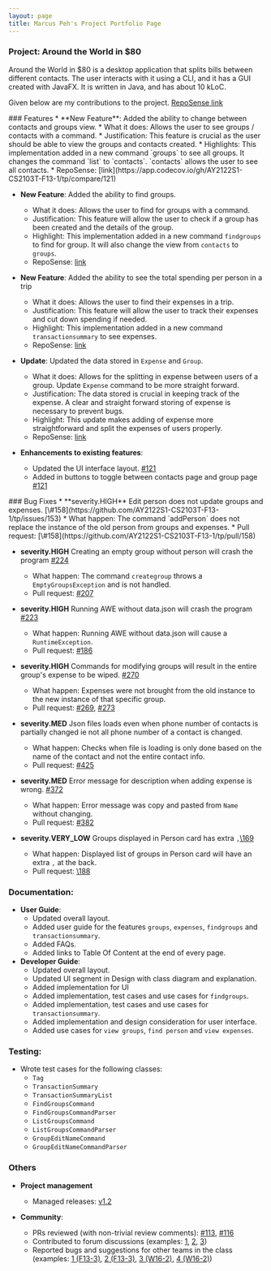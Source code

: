 ```yaml
---
layout: page
title: Marcus Peh's Project Portfolio Page
---
```


### Project: Around the World in $80

Around the World in $80 is a desktop application that splits bills between different contacts. The user interacts with it using a CLI, and it has a GUI created with JavaFX. It is written in Java, and has about 10 kLoC.

Given below are my contributions to the project. [RepoSense link](https://nus-cs2103-ay2122s1.github.io/tp-dashboard/?search=marcuspeh&sort=groupTitle&sortWithin=title&timeframe=commit&mergegroup=&groupSelect=groupByRepos&breakdown=true&checkedFileTypes=docs~functional-code~test-code~other&since=2021-09-17)

<div style="page-break-after: always;"></div>
### Features
* **New Feature**: Added the ability to change between contacts and groups view.
  * What it does: Allows the user to see groups / contacts with a command.
  * Justification: This feature is crucial as the user should be able to view the groups and contacts created.
  * Highlights: This implementation added in a new command `groups` to see all groups. It changes the command `list` to `contacts`. `contacts` allows the user to see all contacts.
  * RepoSense: [link](https://app.codecov.io/gh/AY2122S1-CS2103T-F13-1/tp/compare/121)
  
* **New Feature**: Added the ability to find groups.
  * What it does: Allows the user to find for groups with a command.
  * Justification: This feature will allow the user to check if a group has been created and the details of the group.
  * Highlight: This implementation added in a new command `findgroups` to find for group. It will also change the view from `contacts` to `groups`.
  * RepoSense: [link](https://app.codecov.io/gh/AY2122S1-CS2103T-F13-1/tp/compare/163)

* **New Feature**: Added the ability to see the total spending per person in a trip
  * What it does: Allows the user to find their expenses in a trip.
  * Justification: This feature will allow the user to track their expenses and cut down spending if needed.
  * Highlight: This implementation added in a new command `transactionsummary` to see expenses.
  * RepoSense: [link](https://app.codecov.io/gh/AY2122S1-CS2103T-F13-1/tp/compare/206)

* **Update**: Updated the data stored in `Expense` and `Group`.
  * What it does: Allows for the splitting in expense between users of a group. Update `Expense` command to be more straight forward.
  * Justification: The data stored is crucial in keeping track of the expense. A clear and straight forward storing of expense is necessary to prevent bugs.
  * Highlight: This update makes adding of expense more straightforward and split the expenses of users properly.
  * RepoSense: [link](https://app.codecov.io/gh/AY2122S1-CS2103T-F13-1/tp/compare/245)

* **Enhancements to existing features**:
  * Updated the UI interface layout. [\#121](https://github.com/AY2122S1-CS2103T-F13-1/tp/pull/121)
  * Added in buttons to toggle between contacts page and group page [\#121](https://github.com/AY2122S1-CS2103T-F13-1/tp/pull/121)

<div style="page-break-after: always;"></div>
### Bug Fixes
* **severity.HIGH** Edit person does not update groups and expenses. [\#158](https://github.com/AY2122S1-CS2103T-F13-1/tp/issues/153)
   * What happen: The command `addPerson` does not replace the instance of the old person from groups and expenses.
   * Pull request: [\#158](https://github.com/AY2122S1-CS2103T-F13-1/tp/pull/158)
   
* **severity.HIGH** Creating an empty group without person will crash the program [\#224](https://github.com/AY2122S1-CS2103T-F13-1/tp/issues/224)
    * What happen: The command `creategroup` throws a `EmptyGroupsException` and is not handled.
    * Pull request: [\#207](https://github.com/AY2122S1-CS2103T-F13-1/tp/pull/207)
    
* **severity.HIGH** Running AWE without data.json will crash the program [\#223](https://github.com/AY2122S1-CS2103T-F13-1/tp/issues/223)
    * What happen: Running AWE without data.json will cause a `RuntimeException`. 
    * Pull request: [\#186](https://github.com/AY2122S1-CS2103T-F13-1/tp/issues/186)
    
* **severity.HIGH** Commands for modifying groups will result in the entire group's expense to be wiped. [\#270](https://github.com/AY2122S1-CS2103T-F13-1/tp/issues/270)
    * What happen: Expenses were not brought from the old instance to the new instance of that specific group.
    * Pull request: [\#269](https://github.com/AY2122S1-CS2103T-F13-1/tp/pull/269), [\#273](https://github.com/AY2122S1-CS2103T-F13-1/tp/pull/273)

* **severity.MED** Json files loads even when phone number of contacts is partially changed ie not all phone number of a contact is changed.
    * What happen: Checks when file is loading is only done based on the name of the contact and not the entire contact info.
    * Pull request: [\#425](https://github.com/AY2122S1-CS2103T-F13-1/tp/pull/425)

* **severity.MED** Error message for description when adding expense is wrong. [\#372](https://github.com/AY2122S1-CS2103T-F13-1/tp/issues/372)
    * What happen: Error message was copy and pasted from `Name` without changing.
    * Pull request: [\#382](https://github.com/AY2122S1-CS2103T-F13-1/tp/pull/382/files#diff-91ad22c2685d5cac2700257474d618c27554371ea585eaf29d2f17d7a66791a0)

* **severity.VERY_LOW** Groups displayed in Person card has extra `,`[\169](https://github.com/AY2122S1-CS2103T-F13-1/tp/issues/169)
    * What happen: Displayed list of groups in Person card will have an extra `,` at the back.
    * Pull request: [\188](https://github.com/AY2122S1-CS2103T-F13-1/tp/pull/188)
    
<div style="page-break-after: always;"></div>


### Documentation:
* **User Guide**:
    * Updated overall layout.
    * Added user guide for the features `groups`, `expenses`, `findgroups` and `transactionsummary`.
    * Added FAQs.
    * Added links to Table Of Content at the end of every page.
* **Developer Guide**:
    * Updated overall layout.
    * Updated UI segment in Design with class diagram and explanation.
    * Added implementation for UI
    * Added implementation, test cases  and use cases for `findgroups`.
    * Added implementation, test cases  and use cases for `transactionsummary`.
    * Added implementation and design consideration for user interface.
    * Added use cases for `view groups`, `find person` and `view expenses`.
    
### Testing:
* Wrote test cases for the following classes:
    * `Tag`
    * `TransactionSummary`
    * `TransactionSummaryList`
    * `FindGroupsCommand`
    * `FindGroupsCommandParser`
    * `ListGroupsCommand`
    * `ListGroupsCommandParser`
    * `GroupEditNameCommand`
    * `GroupEditNameCommandParser`

### Others
* **Project management**
  * Managed releases: [v1.2](https://github.com/AY2122S1-CS2103T-F13-1/tp/releases/tag/v1.2)

* **Community**:
  * PRs reviewed (with non-trivial review comments): [\#113](https://github.com/AY2122S1-CS2103T-F13-1/tp/pull/113), [\#116](https://github.com/AY2122S1-CS2103T-F13-1/tp/pull/116)
  * Contributed to forum discussions (examples: [1](https://github.com/nus-cs2103-AY2122S1/forum/issues/328), [2](https://github.com/nus-cs2103-AY2122S1/forum/issues/9), [3](https://github.com/nus-cs2103-AY2122S1/forum/issues/11))
  * Reported bugs and suggestions for other teams in the class (examples: [1 (F13-3)](https://github.com/AY2122S1-CS2103T-F13-3/tp/issues/332), [2 (F13-3)](https://github.com/AY2122S1-CS2103T-F13-3/tp/issues/328), [3 (W16-2)](https://github.com/AY2122S1-CS2103T-W16-2/tp/issues/216), [4 (W16-2)](https://github.com/AY2122S1-CS2103T-W16-2/tp/issues/224))

